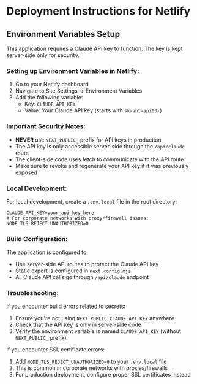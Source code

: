 # Deployment Instructions for Netlify

## Environment Variables Setup

This application requires a Claude API key to function. The key is kept server-side only for security.

### Setting up Environment Variables in Netlify:

1. Go to your Netlify dashboard
2. Navigate to Site Settings → Environment Variables
3. Add the following variable:
   - Key: `CLAUDE_API_KEY`
   - Value: Your Claude API key (starts with `sk-ant-api03-`)

### Important Security Notes:

- **NEVER** use `NEXT_PUBLIC_` prefix for API keys in production
- The API key is only accessible server-side through the `/api/claude` route
- The client-side code uses fetch to communicate with the API route
- Make sure to revoke and regenerate your API key if it was previously exposed

### Local Development:

For local development, create a `.env.local` file in the root directory:

```env
CLAUDE_API_KEY=your_api_key_here
# For corporate networks with proxy/firewall issues:
NODE_TLS_REJECT_UNAUTHORIZED=0
```

### Build Configuration:

The application is configured to:
- Use server-side API routes to protect the Claude API key
- Static export is configured in `next.config.mjs`
- All Claude API calls go through `/api/claude` endpoint

### Troubleshooting:

If you encounter build errors related to secrets:
1. Ensure you're not using `NEXT_PUBLIC_CLAUDE_API_KEY` anywhere
2. Check that the API key is only in server-side code
3. Verify the environment variable is named `CLAUDE_API_KEY` (without `NEXT_PUBLIC_` prefix)

If you encounter SSL certificate errors:
1. Add `NODE_TLS_REJECT_UNAUTHORIZED=0` to your `.env.local` file
2. This is common in corporate networks with proxies/firewalls
3. For production deployment, configure proper SSL certificates instead